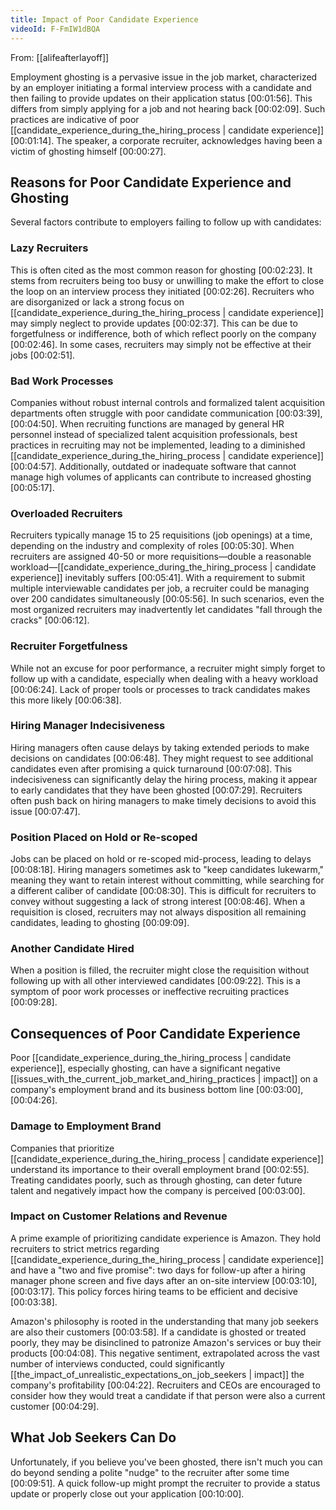 ```yaml
---
title: Impact of Poor Candidate Experience
videoId: F-FmIW1dBQA
---
```


From: [[alifeafterlayoff]] <br/> 

Employment ghosting is a pervasive issue in the job market, characterized by an employer initiating a formal interview process with a candidate and then failing to provide updates on their application status <a class="yt-timestamp" data-t="00:01:56">[00:01:56]</a>. This differs from simply applying for a job and not hearing back <a class="yt-timestamp" data-t="00:02:09">[00:02:09]</a>. Such practices are indicative of poor [[candidate_experience_during_the_hiring_process | candidate experience]] <a class="yt-timestamp" data-t="00:01:14">[00:01:14]</a>. The speaker, a corporate recruiter, acknowledges having been a victim of ghosting himself <a class="yt-timestamp" data-t="00:00:27">[00:00:27]</a>.

## Reasons for Poor Candidate Experience and Ghosting

Several factors contribute to employers failing to follow up with candidates:

### Lazy Recruiters
This is often cited as the most common reason for ghosting <a class="yt-timestamp" data-t="00:02:23">[00:02:23]</a>. It stems from recruiters being too busy or unwilling to make the effort to close the loop on an interview process they initiated <a class="yt-timestamp" data-t="00:02:26">[00:02:26]</a>. Recruiters who are disorganized or lack a strong focus on [[candidate_experience_during_the_hiring_process | candidate experience]] may simply neglect to provide updates <a class="yt-timestamp" data-t="00:02:37">[00:02:37]</a>. This can be due to forgetfulness or indifference, both of which reflect poorly on the company <a class="yt-timestamp" data-t="00:02:46">[00:02:46]</a>. In some cases, recruiters may simply not be effective at their jobs <a class="yt-timestamp" data-t="00:02:51">[00:02:51]</a>.

### Bad Work Processes
Companies without robust internal controls and formalized talent acquisition departments often struggle with poor candidate communication <a class="yt-timestamp" data-t="00:03:39">[00:03:39]</a>, <a class="yt-timestamp" data-t="00:04:50">[00:04:50]</a>. When recruiting functions are managed by general HR personnel instead of specialized talent acquisition professionals, best practices in recruiting may not be implemented, leading to a diminished [[candidate_experience_during_the_hiring_process | candidate experience]] <a class="yt-timestamp" data-t="00:04:57">[00:04:57]</a>. Additionally, outdated or inadequate software that cannot manage high volumes of applicants can contribute to increased ghosting <a class="yt-timestamp" data-t="00:05:17">[00:05:17]</a>.

### Overloaded Recruiters
Recruiters typically manage 15 to 25 requisitions (job openings) at a time, depending on the industry and complexity of roles <a class="yt-timestamp" data-t="00:05:30">[00:05:30]</a>. When recruiters are assigned 40-50 or more requisitions—double a reasonable workload—[[candidate_experience_during_the_hiring_process | candidate experience]] inevitably suffers <a class="yt-timestamp" data-t="00:05:41">[00:05:41]</a>. With a requirement to submit multiple interviewable candidates per job, a recruiter could be managing over 200 candidates simultaneously <a class="yt-timestamp" data-t="00:05:56">[00:05:56]</a>. In such scenarios, even the most organized recruiters may inadvertently let candidates "fall through the cracks" <a class="yt-timestamp" data-t="00:06:12">[00:06:12]</a>.

### Recruiter Forgetfulness
While not an excuse for poor performance, a recruiter might simply forget to follow up with a candidate, especially when dealing with a heavy workload <a class="yt-timestamp" data-t="00:06:24">[00:06:24]</a>. Lack of proper tools or processes to track candidates makes this more likely <a class="yt-timestamp" data-t="00:06:38">[00:06:38]</a>.

### Hiring Manager Indecisiveness
Hiring managers often cause delays by taking extended periods to make decisions on candidates <a class="yt-timestamp" data-t="00:06:48">[00:06:48]</a>. They might request to see additional candidates even after promising a quick turnaround <a class="yt-timestamp" data-t="00:07:08">[00:07:08]</a>. This indecisiveness can significantly delay the hiring process, making it appear to early candidates that they have been ghosted <a class="yt-timestamp" data-t="00:07:29">[00:07:29]</a>. Recruiters often push back on hiring managers to make timely decisions to avoid this issue <a class="yt-timestamp" data-t="00:07:47">[00:07:47]</a>.

### Position Placed on Hold or Re-scoped
Jobs can be placed on hold or re-scoped mid-process, leading to delays <a class="yt-timestamp" data-t="00:08:18">[00:08:18]</a>. Hiring managers sometimes ask to "keep candidates lukewarm," meaning they want to retain interest without committing, while searching for a different caliber of candidate <a class="yt-timestamp" data-t="00:08:30">[00:08:30]</a>. This is difficult for recruiters to convey without suggesting a lack of strong interest <a class="yt-timestamp" data-t="00:08:46">[00:08:46]</a>. When a requisition is closed, recruiters may not always disposition all remaining candidates, leading to ghosting <a class="yt-timestamp" data-t="00:09:09">[00:09:09]</a>.

### Another Candidate Hired
When a position is filled, the recruiter might close the requisition without following up with all other interviewed candidates <a class="yt-timestamp" data-t="00:09:22">[00:09:22]</a>. This is a symptom of poor work processes or ineffective recruiting practices <a class="yt-timestamp" data-t="00:09:28">[00:09:28]</a>.

## Consequences of Poor Candidate Experience

Poor [[candidate_experience_during_the_hiring_process | candidate experience]], especially ghosting, can have a significant negative [[issues_with_the_current_job_market_and_hiring_practices | impact]] on a company's employment brand and its business bottom line <a class="yt-timestamp" data-t="00:03:00">[00:03:00]</a>, <a class="yt-timestamp" data-t="00:04:26">[00:04:26]</a>.

### Damage to Employment Brand
Companies that prioritize [[candidate_experience_during_the_hiring_process | candidate experience]] understand its importance to their overall employment brand <a class="yt-timestamp" data-t="00:02:55">[00:02:55]</a>. Treating candidates poorly, such as through ghosting, can deter future talent and negatively impact how the company is perceived <a class="yt-timestamp" data-t="00:03:00">[00:03:00]</a>.

### Impact on Customer Relations and Revenue
A prime example of prioritizing candidate experience is Amazon. They hold recruiters to strict metrics regarding [[candidate_experience_during_the_hiring_process | candidate experience]] and have a "two and five promise": two days for follow-up after a hiring manager phone screen and five days after an on-site interview <a class="yt-timestamp" data-t="00:03:10">[00:03:10]</a>, <a class="yt-timestamp" data-t="00:03:17">[00:03:17]</a>. This policy forces hiring teams to be efficient and decisive <a class="yt-timestamp" data-t="00:03:38">[00:03:38]</a>.

Amazon's philosophy is rooted in the understanding that many job seekers are also their customers <a class="yt-timestamp" data-t="00:03:58">[00:03:58]</a>. If a candidate is ghosted or treated poorly, they may be disinclined to patronize Amazon's services or buy their products <a class="yt-timestamp" data-t="00:04:08">[00:04:08]</a>. This negative sentiment, extrapolated across the vast number of interviews conducted, could significantly [[the_impact_of_unrealistic_expectations_on_job_seekers | impact]] the company's profitability <a class="yt-timestamp" data-t="00:04:22">[00:04:22]</a>. Recruiters and CEOs are encouraged to consider how they would treat a candidate if that person were also a current customer <a class="yt-timestamp" data-t="00:04:29">[00:04:29]</a>.

## What Job Seekers Can Do
Unfortunately, if you believe you've been ghosted, there isn't much you can do beyond sending a polite "nudge" to the recruiter after some time <a class="yt-timestamp" data-t="00:09:51">[00:09:51]</a>. A quick follow-up might prompt the recruiter to provide a status update or properly close out your application <a class="yt-timestamp" data-t="00:10:00">[00:10:00]</a>.